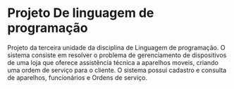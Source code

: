 # Projeto De linguagem de programação
Projeto da terceira unidade da disciplina de Linguagem de programação. O sistema consiste em resolver o problema de gerenciamento de dispositivos de uma loja que oferece assistência técnica a aparelhos moveis, criando uma ordem de serviço para o cliente. O sistema possui cadastro e consulta de aparelhos, funcionários e Ordens de serviço.